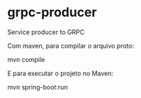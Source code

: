 # grpc-producer
Service producer to GRPC

Com maven, para compilar o arquivo proto:

mvn compile

E para executar o projeto no Maven:

mvn spring-boot:run
